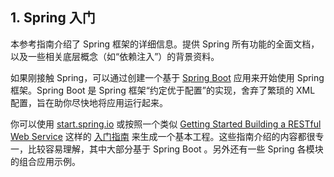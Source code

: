 ## 1. Spring 入门

本参考指南介绍了 Spring 框架的详细信息。提供 Spring 所有功能的全面文档，以及一些相关底层概念（如“依赖注入”）的背景资料。

如果刚接触 Spring，可以通过创建一个基于 [Spring Boot](http://projects.spring.io/spring-boot/) 应用来开始使用 Spring 框架。Spring Boot 是 Spring 框架“约定优于配置”的实现，舍弃了繁琐的 XML 配置，旨在助你尽快地将应用运行起来。

你可以使用 [start.spring.io](http://start.spring.io/) 或按照一个类似 [Getting Started Building a RESTful Web Service](https://spring.io/guides/gs/rest-service/) 这样的 [入门指南](https://spring.io/guides) 来生成一个基本工程。这些指南介绍的内容都很专一，比较容易理解，其中大部分基于 Spring Boot 。另外还有一些 Spring 各模块的组合应用示例。